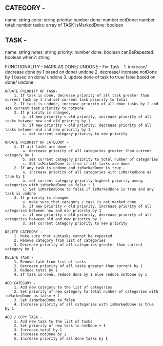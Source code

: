 ## CATEGORY -

name: string
color: string
priority: number
done: number
notDone: number
total: number
tasks: array of TASK
isMarkedDone: boolean

## TASK -

name: string
notes: string
priority: number
done: boolean
canBeRepeated: boolean
when?: string

FUNCTIONALITY -
MARK AS DONE/ UNDONE -
For Task - 1. increase/ decrease done by 1 based on done/ undone 2. decrease/ increase notDone by 1 based on done/ undone 3. update done of task to true/ false based on done/ undone

    UPDATE PRIORITY OF TASK-
        1. If task is done, decrease priority of all task greater than current task by 1 and set current task priority to total
        2. If task is undone, increase priority of all done tasks by 1 and set current task priority to notDone
        3. If priority is changed,
            a. if new priority < old priority, increase priority of all tasks between new and old priority by 1
            b. if new priority > old priority, decrease priority of all tasks between old and new priority by 1
            c. set current category priority to new priority

    UPDATE PRIORITY OF CATEGORY -
        1. If all tasks are done -
            a. decrease priority of all categories greater than current category by 1
            b. set current category priority to total number of categories
            c. Set isMarkedDone to true if all tasks are done
        2. If any task is undone and isMarkedDone is true -
            a. increase priority of all categories with isMarkedDone as true by 1
            b. set current category priority highest priority among categories with isMarkedDone as false + 1
            c. Set isMarkedDone to false if isMarkedDone is true and any task is undone
        3. If priority is changed  -
            a. make sure that category / task is not marked done
            b. if new priority < old priority, increase priority of all categories between new and old priority by 1
            c. if new priority > old priority, decrease priority of all categories between old and new priority by 1
            d. set current category priority to new priority

    DELETE CATEGORY -
        1. Make sure that subtasks cannot be repeated
        2. Remove category from list of categories
        3. Decrease priority of all categories greater than current category by 1

    DELETE TASK -
        1. Remove task from list of tasks
        2. Decrease priority of all tasks greater than current by 1
        3. Reduce total by 1
        4. If task is done, reduce done by 1 else reduce notDone by 1

    ADD CATEGORY -
        1. Add new category to the list of categories
        2. Set priority of new category to total number of categories with isMarkedDone as false + 1
        3. Set isMarkedDone to false
        4. Increase priority of all categories with isMarkedDone as true by 1

    ADD / COPY TASK -
        1. Add new task to the list of tasks
        2. Set priority of new task to notDone + 1
        3. Increase total by 1
        4. Increase notDone by 1
        5. Increase priority of all done tasks by 1
